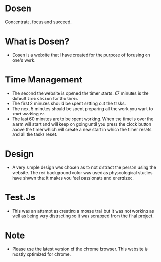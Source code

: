 # Dosen
Concentrate, focus and succeed.
# What is Dosen?
- Dosen is a website that I have created for the purpose of focusing on one's work.
 # Time Management
- The second the website is opened the timer starts. 67 minutes is the default time chosen for the timer.
- The first 2 minutes should be spent setting out the tasks.
- The next 5 minutes should be spent preparing all the work you want to start working on
- The last 60 minutes are to be spent working.
When the time is over the alarm will start and will keep on going until you press the clock button above the timer which will create a new start in which the timer resets and all the tasks reset.
 # Design
- A very simple design was chosen as to not distract the person using the website. The red background color was used as physcological studies have shown that it  makes you feel passionate and energized.
# Test.Js
- This was an attempt as creating a mouse trail but It was not working as well as being very distracting so it was scrapped from the final project.
 # Note
- Please use the latest version of the chrome browser. This website is mostly optimized for chrome.
